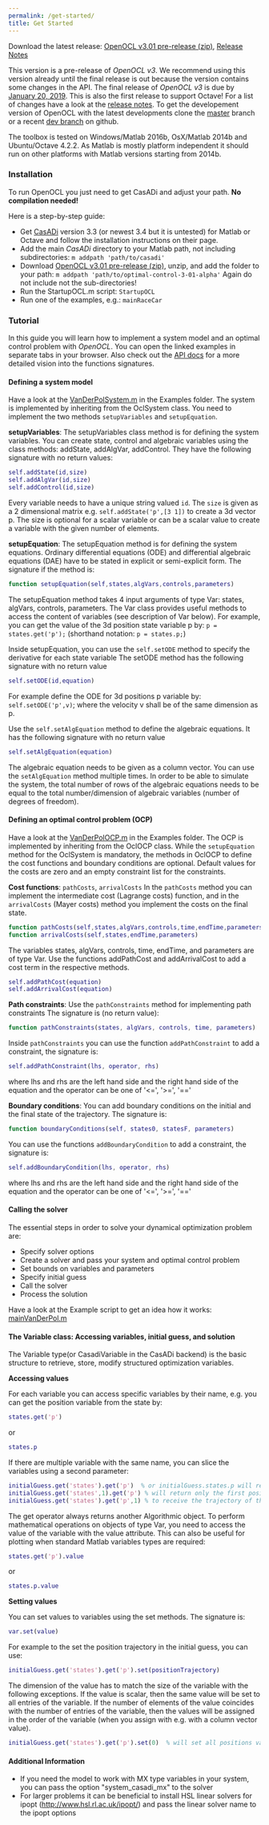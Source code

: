 ```yaml
---
permalink: /get-started/
title: Get Started
---
```


Download the latest release: [OpenOCL v3.01 pre-release (zip)](https://github.com/JonasKoenemann/optimal-control/archive/v3-01-pre.zip), [Release Notes](https://github.com/JonasKoenemann/optimal-control/releases/tag/v3-01-pre)

This version is a pre-release of *OpenOCL v3*. We recommend using this version already until the final release is out because the version contains some changes in the API. The final release of *OpenOCL v3* is due by [January 20, 2019](https://github.com/JonasKoenemann/optimal-control/milestone/1). This is also the first release to support Octave! For a list of changes have a look at the [release notes](https://github.com/JonasKoenemann/optimal-control/releases/tag/v3-01-pre). To get the developement version of OpenOCL with the latest developments clone the [master](https://github.com/JonasKoenemann/optimal-control/tree/master) branch or a recent [dev branch](https://github.com/JonasKoenemann/optimal-control/branches) on github.

The toolbox is tested on Windows/Matlab 2016b, OsX/Matlab 2014b and Ubuntu/Octave 4.2.2. As Matlab is mostly platform independent it should run on other platforms with Matlab versions starting from 2014b.

### Installation

To run OpenOCL you just need to get CasADi and adjust your path. 
**No compilation needed!**

Here is a step-by-step guide:

* Get [CasADi](http://casadi.org) version 3.3 (or newest 3.4 but it is untested) for Matlab or Octave and follow the installation instructions on their page.
* Add the main *CasADi* directory to your Matlab path, not including subdirectories: ```m addpath 'path/to/casadi'```
* Download [OpenOCL v3.01 pre-release (zip)](https://github.com/JonasKoenemann/optimal-control/archive/v3-01-pre.zip), unzip, and add the folder to your path: `m addpath 'path/to/optimal-control-3-01-alpha'` Again do not include not the sub-directories!
* Run the StartupOCL.m script: `StartupOCL`
* Run one of the examples, e.g.: `mainRaceCar`

### Tutorial

In this guide you will learn how to implement a system model and an optimal control problem with *OpenOCL*. You can open the linked examples in separate tabs in your browser. Also check out the [API docs](https://openocl.org/api-docs/) for a more detailed vision into the functions signatures.

#### Defining a system model
Have a look at the [VanDerPolSystem.m](https://github.com/JonasKoenemann/optimal-control/blob/master/Examples/01VanDerPol/VanDerPolSystem.m) in the Examples folder.
The system is implemented by inheriting from the OclSystem class.
You need to implement the two methods `setupVariables` and `setupEquation`.

**setupVariables**:
The setupVariables class method is for defining the system variables.
You can create state, control and algebraic variables using the class methods: addState, addAlgVar, addControl.
They have the following signature with no return values:  

```m
self.addState(id,size)  
self.addAlgVar(id,size)
self.addControl(id,size) 
```

Every variable needs to have a unique string valued `id`. The `size` is given as a 2 dimensional matrix e.g. `self.addState('p',[3 1])` to create a 3d vector p. The size is optional for a scalar variable or can be a scalar value to create a variable with the given number of elements.

**setupEquation**:
The setupEquation method is for defining the system equations. Ordinary differential equations (ODE) and differential algebraic equations (DAE) have to be stated in explicit or semi-explicit form.
The signature if the method is:

```m
function setupEquation(self,states,algVars,controls,parameters)
```

The setupEquation method takes 4 input arguments of type Var: states, algVars, controls, parameters.
The Var class provides useful methods to access the content of variables (see description of Var below).
For example, you can get the value of the 3d position state variable p by: `p = states.get('p');`
(shorthand notation: `p = states.p;`)

Inside setupEquation, you can use the `self.setODE` method to specify the derivative for each state variable
The setODE method has the following signature with no return value  

```m
self.setODE(id,equation)
```

For example define the ODE for 3d positions p variable by: `self.setODE('p',v)`; where the velocity v shall be of the same dimension as p.

Use the `self.setAlgEquation` method to define the algebraic equations.
It has the following signature with no return value  

```m
self.setAlgEquation(equation) 
```

The algebraic equation needs to be given as a column vector.
You can use the `setAlgEquation` method multiple times. In order to be able to simulate the system, the total number of rows of the algebraic equations needs to be equal to the total number/dimension of algebraic variables (number of degrees of freedom).

#### Defining an optimal control problem (OCP)
Have a look at the [VanDerPolOCP.m](https://github.com/JonasKoenemann/optimal-control/blob/master/Examples/01VanDerPol/VanDerPolOCP.m) in the Examples folder.
The OCP is implemented by inheriting from the OclOCP class.
While the `setupEquation` method for the OclSystem is mandatory, the methods in OclOCP to define the cost functions and boundary conditions are optional. Default values for the costs are zero and an empty constraint list for the constraints.

**Cost functions**: `pathCosts`, `arrivalCosts`
In the `pathCosts` method you can implement the intermediate cost (Lagrange costs) function, and in the `arrivalCosts` (Mayer costs) method you implement the costs on the final state.

```m
function pathCosts(self,states,algVars,controls,time,endTime,parameters)  
function arrivalCosts(self,states,endTime,parameters)  
```
 
The variables states, algVars, controls, time, endTime, and parameters are of type Var.
Use the functions addPathCost and addArrivalCost to add a cost term in the respective methods.   
 
```m
self.addPathCost(equation)  
self.addArrivalCost(equation)
```

**Path constraints**:
Use the `pathConstraints` method for implementing path constraints
The signature is (no return value):    

```m
function pathConstraints(states, algVars, controls, time, parameters)  
```
 
Inside `pathConstraints` you can use the function `addPathConstraint` to add a constraint, the signature is:

```m
self.addPathConstraint(lhs, operator, rhs)   
```

where lhs and rhs are the left hand side and the right hand side of the equation and the operator can be one of '<=', '>=', '=='
   
**Boundary conditions**: 
You can add boundary conditions on the initial and the final state of the trajectory.
The signature is:    

```m
function boundaryConditions(self, states0, statesF, parameters)  
``` 

You can use the functions `addBoundaryCondition` to add a constraint, the signature is:
```m
self.addBoundaryCondition(lhs, operator, rhs)   
``` 

where lhs and rhs are the left hand side and the right hand side of the equation and the operator can be one of '<=', '>=', '=='

#### Calling the solver

The essential steps in order to solve your dynamical optimization problem are:   
* Specify solver options
* Create a solver and pass your system and optimal control problem
* Set bounds on variables and parameters
* Specify initial guess
* Call the solver 
* Process the solution

Have a look at the Example script to get an idea how it works: [mainVanDerPol.m](https://github.com/JonasKoenemann/optimal-control/blob/master/Examples/01VanDerPol/mainVanDerPol.m)

#### The Variable class: Accessing variables, initial guess, and solution

The Variable type(or CasadiVariable in the CasADi backend) is the basic structure to retrieve, store, modify structured optimization variables.

**Accessing values**

For each variable you can access specific variables by their name, e.g. you can get the position variable from the state by:    

```m
states.get('p')
```
or
```m
states.p
```

If there are multiple variable with the same name, you can slice the variables using a second parameter:   
 
```m
initialGuess.get('states').get('p')  % or initialGuess.states.p will return the position trajectory but   
initialGuess.get('states',1).get('p') % will return only the first position of the trajectory or use   
initialGuess.get('states').get('p',1) % to receive the trajectory of the first position coordinate.
```

The get operator always returns another Algorithmic object. To perform mathematical operations on objects of type Var, you need to access the value of the variable with the value attribute. This can also be useful for plotting when standard Matlab variables types are required:

```m
states.get('p').value
```
or
```m
states.p.value
```

**Setting values**

You can set values to variables using the set methods. The signature is:   

```m
var.set(value)
```

For example to the set the position trajectory in the initial guess, you can use:  
  
```m
initialGuess.get('states').get('p').set(positionTrajectory)   
```

The dimension of the value has to match the size of the variable with the following exceptions. If the value is scalar, then the same value will be set to all entries of the variable. If the number of elements of the value coincides with the number of entries of the variable, then the values will be assigned in the order of the variable (when you assign with e.g. with a column vector value).    

```m
initialGuess.get('states').get('p').set(0)  % will set all positions variables to [0;0;0].
```

#### Additional Information

* If you need the model to work with MX type variables in your system, you can pass the option "system_casadi_mx" to the solver
* For larger problems it can be beneficial to install HSL linear solvers for ipopt (http://www.hsl.rl.ac.uk/ipopt/) and pass the linear solver name to the ipopt options

